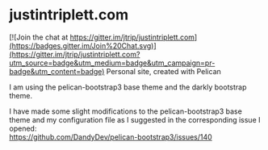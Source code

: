 # justintriplett.com

[![Join the chat at https://gitter.im/jtrip/justintriplett.com](https://badges.gitter.im/Join%20Chat.svg)](https://gitter.im/jtrip/justintriplett.com?utm_source=badge&utm_medium=badge&utm_campaign=pr-badge&utm_content=badge)
Personal site, created with Pelican

I am using the pelican-bootstrap3 base theme and the darkly bootstrap theme.

I have made some slight modifications to the pelican-bootstrap3 base theme and my configuration file as I suggested in the corresponding issue I opened:  
https://github.com/DandyDev/pelican-bootstrap3/issues/140
